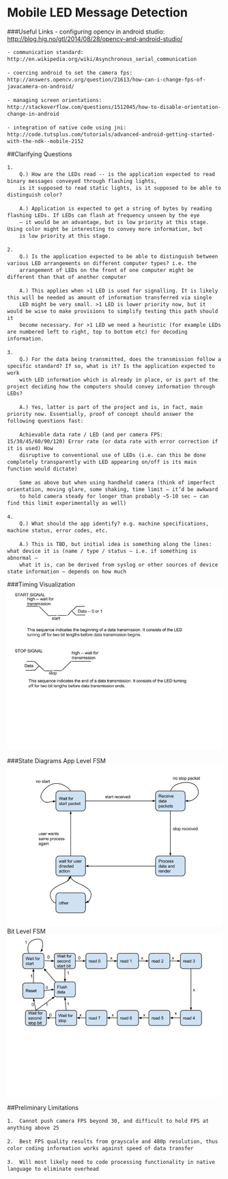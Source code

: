 # Mobile LED Message Detection

###Useful Links
	- configuring opencv in android studio: http://blog.hig.no/gtl/2014/08/28/opencv-and-android-studio/

	- communication standard: http://en.wikipedia.org/wiki/Asynchronous_serial_communication
	
	- coercing android to set the camera fps: http://answers.opencv.org/question/21613/how-can-i-change-fps-of-javacamera-on-android/

	- managing screen orientations: http://stackoverflow.com/questions/1512045/how-to-disable-orientation-change-in-android

	- integration of native code using jni: http://code.tutsplus.com/tutorials/advanced-android-getting-started-with-the-ndk--mobile-2152

##Clarifying Questions
	
	1. 
		Q.) How are the LEDs read -- is the application expected to read binary messages conveyed through flashing lights, 
		is it supposed to read static lights, is it supposed to be able to distinguish color?

		A.) Application is expected to get a string of bytes by reading flashing LEDs. If LEDs can flash at frequency unseen by the eye 
		– it would be an advantage, but is low priority at this stage. Using color might be interesting to convey more information, but 
		is low priority at this stage.

	2. 
		Q.) Is the application expected to be able to distinguish between various LED arrangements on different computer types? i.e. the 
		arrangement of LEDs on the front of one computer might be different than that of another computer

		A.) This applies when >1 LED is used for signalling. It is likely this will be needed as amount of information transferred via single 
		LED might be very small. >1 LED is lower priority now, but it would be wise to make provisions to simplify testing this path should it 
		become necessary. For >1 LED we need a heuristic (for example LEDs are numbered left to right, top to bottom etc) for decoding information.

	3. 
		Q.) For the data being transmitted, does the transmission follow a specific standard? If so, what is it? Is the application expected to work 
		with LED information which is already in place, or is part of the project deciding how the computers should convey information through LEDs?

		A.) Yes, latter is part of the project and is, in fact, main priority now. Essentially, proof of concept should answer the following questions fast: 
 
		Achievable data rate / LED (and per camera FPS: 15/30/45/60/90/120) Error rate (or data rate with error correction if it is used) How 
		disruptive to conventional use of LEDs (i.e. can this be done completely transparently with LED appearing on/off is its main function would dictate)  
 
		Same as above but when using handheld camera (think of imperfect orientation, moving glare, some shaking, time limit – it’d be awkward 
		to hold camera steady for longer than probably ~5-10 sec – can find this limit experimentally as well)

	4. 
		Q.) What should the app identify? e.g. machine specifications, machine status, error codes, etc.

		A.) This is TBD, but initial idea is something along the lines: what device it is (name / type / status – i.e. if something is abnormal – 
		what it is, can be derived from syslog or other sources of device state information – depends on how much 

###Timing Visualization
![Timing Diagram](timingDOne.png)

###State Diagrams
App Level FSM
![App Level FSM](appLevelFSM.png)
Bit Level FSM
![Bit Level FSM](bitLevelFSM.png)

##Preliminary Limitations

	1.	Cannot push camera FPS beyond 30, and difficult to hold FPS at anything above 25

	2.	Best FPS quality results from grayscale and 480p resolution, thus color coding information works against speed of data transfer

	3.	Will most likely need to code processing functionality in native language to eliminate overhead
